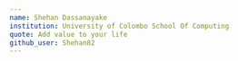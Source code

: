 ```yaml
---
name: Shehan Dassanayake
institution: University of Colombo School Of Computing
quote: Add value to your life
github_user: Shehan82
---
```


